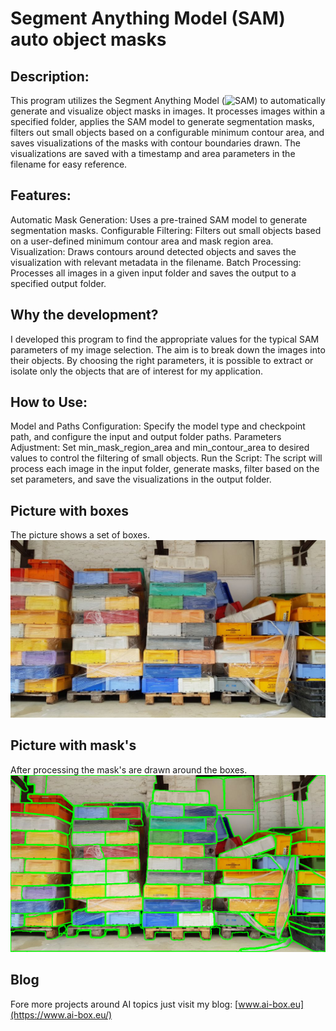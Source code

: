# Segment Anything Model (SAM) auto object masks
## Description:
This program utilizes the Segment Anything Model (![SAM](https://github.com/facebookresearch/segment-anything/tree/main)) to automatically generate and visualize object masks in images. It processes images within a specified folder, applies the SAM model to generate segmentation masks, filters out small objects based on a configurable minimum contour area, and saves visualizations of the masks with contour boundaries drawn. The visualizations are saved with a timestamp and area parameters in the filename for easy reference.

## Features:
Automatic Mask Generation: Uses a pre-trained SAM model to generate segmentation masks.
Configurable Filtering: Filters out small objects based on a user-defined minimum contour area and mask region area.
Visualization: Draws contours around detected objects and saves the visualization with relevant metadata in the filename.
Batch Processing: Processes all images in a given input folder and saves the output to a specified output folder.

## Why the development?
I developed this program to find the appropriate values for the typical SAM parameters of my image selection. The aim is to break down the images into their objects. 
By choosing the right parameters, it is possible to extract or isolate only the objects that are of interest for my application.

## How to Use:
Model and Paths Configuration: Specify the model type and checkpoint path, and configure the input and output folder paths.
Parameters Adjustment: Set min_mask_region_area and min_contour_area to desired values to control the filtering of small objects.
Run the Script: The script will process each image in the input folder, generate masks, filter based on the set parameters, and save the visualizations in the output folder.

## Picture with boxes
The picture shows a set of boxes.
![Picture with boxes - not masked](https://github.com/custom-build-robots/SAM_auto_object_masks/blob/main/background_mix_644.jpg)

## Picture with mask's
After processing the mask's are drawn around the boxes.
![Picture with boxes - masked](https://github.com/custom-build-robots/SAM_auto_object_masks/blob/main/background_mix_644_area_50000_contour_2000_20240804_205848_visualization.png)

## Blog
Fore more projects around AI topics just visit my blog: [www.ai-box.eu](https://www.ai-box.eu/)
